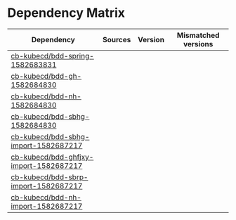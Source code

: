 # Dependency Matrix

Dependency | Sources | Version | Mismatched versions
---------- | ------- | ------- | -------------------
[cb-kubecd/bdd-spring-1582683831](https://github.com/cb-kubecd/bdd-spring-1582683831.git) |  | []() | 
[cb-kubecd/bdd-gh-1582684830](https://github.com/cb-kubecd/bdd-gh-1582684830.git) |  | []() | 
[cb-kubecd/bdd-nh-1582684830](https://github.com/cb-kubecd/bdd-nh-1582684830.git) |  | []() | 
[cb-kubecd/bdd-sbhg-1582684830](https://github.com/cb-kubecd/bdd-sbhg-1582684830.git) |  | []() | 
[cb-kubecd/bdd-sbhg-import-1582687217](https://github.com/cb-kubecd/bdd-sbhg-import-1582687217.git) |  | []() | 
[cb-kubecd/bdd-ghfjxy-import-1582687217](https://github.com/cb-kubecd/bdd-ghfjxy-import-1582687217.git) |  | []() | 
[cb-kubecd/bdd-sbrp-import-1582687217](https://github.com/cb-kubecd/bdd-sbrp-import-1582687217.git) |  | []() | 
[cb-kubecd/bdd-nh-import-1582687217](https://github.com/cb-kubecd/bdd-nh-import-1582687217.git) |  | []() | 
